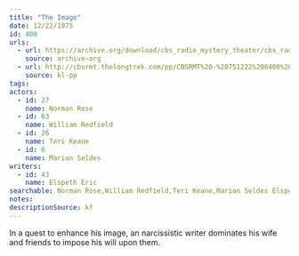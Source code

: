 ```yaml
---
title: "The Image"
date: 12/22/1975
id: 400
urls: 
  - url: https://archive.org/download/cbs_radio_mystery_theater/cbs_radio_mystery_theater-0351-0400.zip/cbs_radio_mystery_theater-0351-0400%2Fcbsrmt_0400_the_image.mp3
    source: archive-org
  - url: http://cbsrmt.thelongtrek.com/pp/CBSRMT%20-%20751222%200400%20The%20Image_pp.mp3
    source: kl-pp
tags: 
actors:  
  - id: 27
    name: Norman Rose  
  - id: 63
    name: William Redfield  
  - id: 26
    name: Teri Keane  
  - id: 6
    name: Marian Seldes
writers:  
  - id: 43
    name: Elspeth Eric
searchable: Norman Rose,William Redfield,Teri Keane,Marian Seldes Elspeth Eric
notes: 
descriptionSource: kf
---
```

In a quest to enhance his image, an narcissistic writer dominates his wife and friends to impose his will upon them.